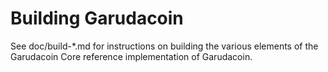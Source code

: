 Building Garudacoin
================

See doc/build-*.md for instructions on building the various
elements of the Garudacoin Core reference implementation of Garudacoin.
